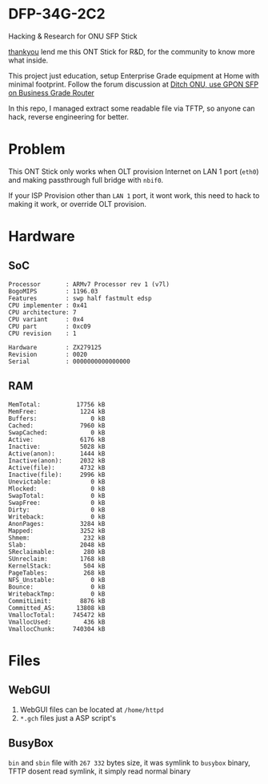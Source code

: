# DFP-34G-2C2
Hacking & Research for ONU SFP Stick

[thankyou](https://forum.lowyat.net/index.php?showuser=1793) lend me this ONT Stick for R&D, for the community to know more what inside.

This project just education, setup Enterprise Grade equipment at Home with minimal footprint. Follow the forum discussion at [Ditch ONU, use GPON SFP on Business Grade Router](https://forum.lowyat.net/topic/4925452)

In this repo, I managed extract some readable file via TFTP, so anyone can hack, reverse engineering for better.

# Problem
This ONT Stick only works when OLT provision Internet on LAN 1 port (`eth0`) and making passthrough full bridge with `nbif0`.

If your ISP Provision other than `LAN 1` port, it wont work, this need to hack to making it work, or override OLT provision.

# Hardware
## SoC
```
Processor       : ARMv7 Processor rev 1 (v7l)
BogoMIPS        : 1196.03
Features        : swp half fastmult edsp 
CPU implementer : 0x41
CPU architecture: 7
CPU variant     : 0x4
CPU part        : 0xc09
CPU revision    : 1

Hardware        : ZX279125
Revision        : 0020
Serial          : 0000000000000000
```

## RAM
```
MemTotal:          17756 kB
MemFree:            1224 kB
Buffers:               0 kB
Cached:             7960 kB
SwapCached:            0 kB
Active:             6176 kB
Inactive:           5028 kB
Active(anon):       1444 kB
Inactive(anon):     2032 kB
Active(file):       4732 kB
Inactive(file):     2996 kB
Unevictable:           0 kB
Mlocked:               0 kB
SwapTotal:             0 kB
SwapFree:              0 kB
Dirty:                 0 kB
Writeback:             0 kB
AnonPages:          3284 kB
Mapped:             3252 kB
Shmem:               232 kB
Slab:               2048 kB
SReclaimable:        280 kB
SUnreclaim:         1768 kB
KernelStack:         504 kB
PageTables:          268 kB
NFS_Unstable:          0 kB
Bounce:                0 kB
WritebackTmp:          0 kB
CommitLimit:        8876 kB
Committed_AS:      13808 kB
VmallocTotal:     745472 kB
VmallocUsed:         436 kB
VmallocChunk:     740304 kB
```

# Files
## WebGUI
1. WebGUI files can be located at `/home/httpd`
2. `*.gch` files just a ASP script's

## BusyBox
`bin` and `sbin` file with `267 332` bytes size, it was symlink to `busybox` binary, TFTP dosent read symlink, it simply read normal binary
